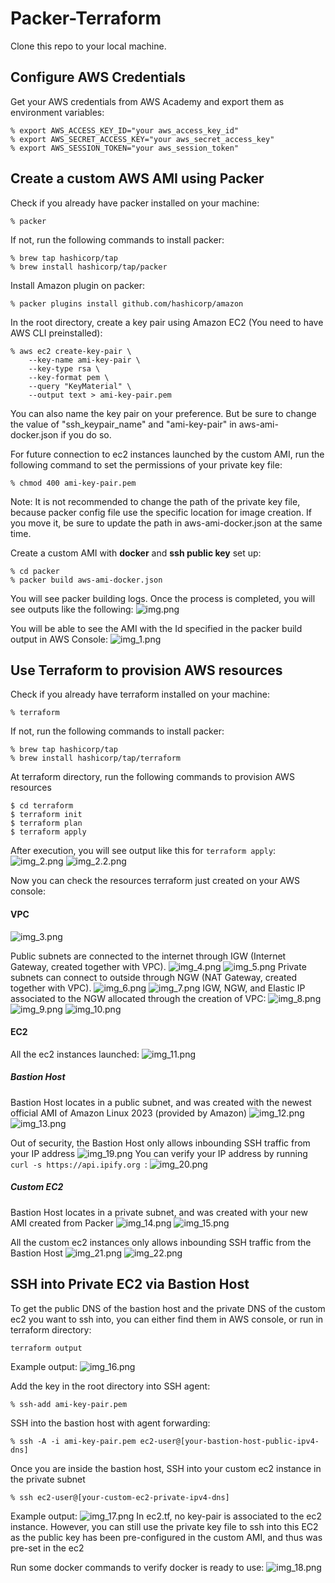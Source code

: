 # Packer-Terraform
Clone this repo to your local machine.

## Configure AWS Credentials
Get your AWS credentials from AWS Academy and export them as environment variables:
```
% export AWS_ACCESS_KEY_ID="your aws_access_key_id"
% export AWS_SECRET_ACCESS_KEY="your aws_secret_access_key"
% export AWS_SESSION_TOKEN="your aws_session_token"
```

## Create a custom AWS AMI using Packer 
Check if you already have packer installed on your machine:
```
% packer
```
If not, run the following commands to install packer:
```
% brew tap hashicorp/tap
% brew install hashicorp/tap/packer
``` 
Install Amazon plugin on packer: 
```
% packer plugins install github.com/hashicorp/amazon
```
In the root directory, create a key pair using Amazon EC2 (You need to have AWS CLI preinstalled):
```
% aws ec2 create-key-pair \
    --key-name ami-key-pair \
    --key-type rsa \
    --key-format pem \
    --query "KeyMaterial" \
    --output text > ami-key-pair.pem
```
You can also name the key pair on your preference. But be sure to change the value of "ssh_keypair_name" and "ami-key-pair" in aws-ami-docker.json if you do so.

For future connection to ec2 instances launched by the custom AMI, run the following command to set the permissions of your private key file:
```
% chmod 400 ami-key-pair.pem
```
Note: It is not recommended to change the path of the private key file, because packer config file use the specific location for image creation.
If you move it, be sure to update the path in aws-ami-docker.json at the same time.

Create a custom AMI with **docker** and **ssh public key** set up:
```
% cd packer
% packer build aws-ami-docker.json  
```
You will see packer building logs. Once the process is completed, you will see outputs like the following:
![img.png](./screenshots/img.png)

You will be able to see the AMI with the Id specified in the packer build output in AWS Console:
![img_1.png](./screenshots/img_1.png)




## Use Terraform to provision AWS resources
Check if you already have terraform installed on your machine:
```
% terraform
```
If not, run the following commands to install packer:
```
% brew tap hashicorp/tap
% brew install hashicorp/tap/terraform
``` 
At terraform directory, run the following commands to provision AWS resources
```
$ cd terraform
$ terraform init
$ terraform plan
$ terraform apply
```
After execution, you will see output like this for `terraform apply`:
![img_2.png](./screenshots/img_2.png)
![img_2.2.png](./screenshots/img_2.2.png)

Now you can check the resources terraform just created on your AWS console:
#### VPC
![img_3.png](./screenshots/img_3.png)

Public subnets are connected to the internet through IGW (Internet Gateway, created together with VPC).
![img_4.png](./screenshots/img_4.png)
![img_5.png](./screenshots/img_5.png)
Private subnets can connect to outside through NGW (NAT Gateway, created together with VPC).
![img_6.png](./screenshots/img_6.png)
![img_7.png](./screenshots/img_7.png)
IGW, NGW, and Elastic IP associated to the NGW allocated through the creation of VPC:
![img_8.png](./screenshots/img_8.png)
![img_9.png](./screenshots/img_9.png)
![img_10.png](./screenshots/img_10.png)

#### EC2
All the ec2 instances launched:
![img_11.png](./screenshots/img_11.png)
##### Bastion Host
Bastion Host locates in a public subnet, and was created with the newest official AMI of Amazon Linux 2023 (provided by Amazon)
![img_12.png](./screenshots/img_12.png)
![img_13.png](./screenshots/img_13.png)

Out of security, the Bastion Host only allows inbounding SSH traffic from your IP address
![img_19.png](./screenshots/img_19.png)
You can verify your IP address by running `curl -s https://api.ipify.org `:
![img_20.png](./screenshots/img_20.png)

##### Custom EC2
Bastion Host locates in a private subnet, and was created with your new AMI created from Packer
![img_14.png](./screenshots/img_14.png)
![img_15.png](./screenshots/img_15.png)

All the custom ec2 instances only allows inbounding SSH traffic from the Bastion Host
![img_21.png](./screenshots/img_21.png)
![img_22.png](./screenshots/img_22.png)

## SSH into Private EC2 via Bastion Host
To get the public DNS of the bastion host and the private DNS of the custom ec2 you want to ssh into, you can either find them in AWS console,
or run in terraform directory:
```
terraform output
```
Example output:
![img_16.png](./screenshots/img_16.png)

Add the key in the root directory into SSH agent:
```
% ssh-add ami-key-pair.pem
```
SSH into the bastion host with agent forwarding:
```
% ssh -A -i ami-key-pair.pem ec2-user@[your-bastion-host-public-ipv4-dns]
```
Once you are inside the bastion host, SSH into your custom ec2 instance in the private subnet
```
% ssh ec2-user@[your-custom-ec2-private-ipv4-dns]
```
Example output:
![img_17.png](./screenshots/img_17.png)
In ec2.tf, no key-pair is associated to the ec2 instance. However, you can still use the private key file to ssh into this EC2 as the public key has been pre-configured in the custom AMI, and thus was pre-set in the ec2

Run some docker commands to verify docker is ready to use:
![img_18.png](./screenshots/img_18.png)